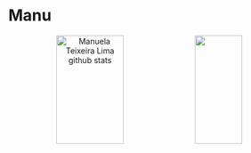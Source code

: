 # Manu
<div align="center">
    <img width="49%" height="195px"
      src="https://github-readme-stats.vercel.app/api?username=LimaNuuh&show_icons=true&count_private=true&hide_border=true&title_color=ffffff&icon_color=01C231&text_color=f6f5f4&bg_color=0d1117"
      alt="Manuela Teixeira Lima github stats" />
    <img width="41%" height="195px"
      src="https://github-readme-stats.vercel.app/api/top-langs/?username=LimaNuuh&layout=compact&hide_border=true&title_color=ffffff&text_color=f6f5f4&bg_color=0d1117" />
  </div>
